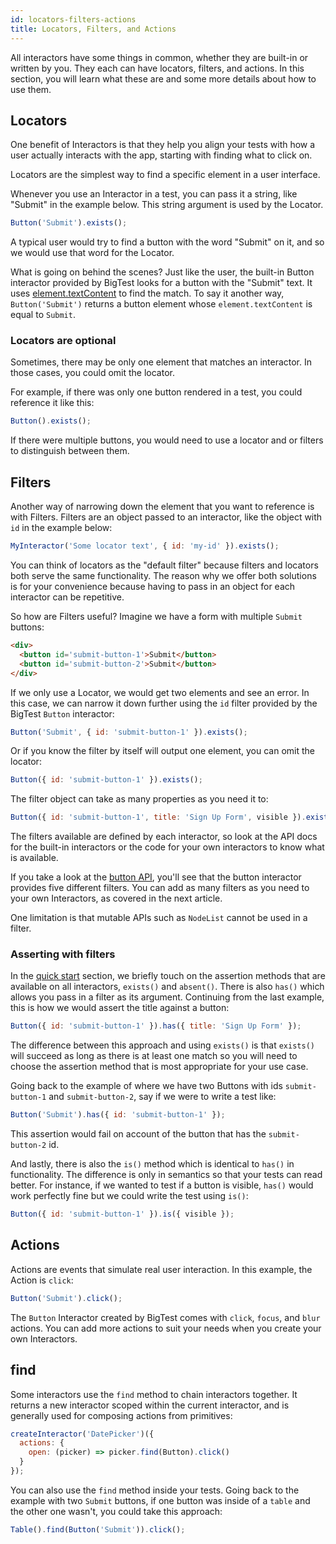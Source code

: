 ```yaml
---
id: locators-filters-actions
title: Locators, Filters, and Actions
---
```


All interactors have some things in common, whether they are built-in or written by you. They each can have locators, filters, and actions. In this section, you will learn what these are and some more details about how to use them.

## Locators

One benefit of Interactors is that they help you align your tests with how a user actually interacts with the app, starting with finding what to click on.

Locators are the simplest way to find a specific element in a user interface.

Whenever you use an Interactor in a test, you can pass it a string, like "Submit" in the example below. This string argument is used by the Locator.

```js
Button('Submit').exists();
```

A typical user would try to find a button with the word "Submit" on it, and so we would use that word for the Locator.

What is going on behind the scenes? Just like the user, the built-in Button interactor provided by BigTest looks for a button with the "Submit" text. It uses [element.textContent](/) to find the match. To say it another way, `Button('Submit')` returns a button element whose `element.textContent` is equal to `Submit`.

### Locators are optional

Sometimes, there may be only one element that matches an interactor. In those cases, you could omit the locator.

For example, if there was only one button rendered in a test, you could reference it like this:

```js
Button().exists();
```

If there were multiple buttons, you would need to use a locator and or filters to distinguish between them.

## Filters

Another way of narrowing down the element that you want to reference is with Filters. Filters are an object passed to an interactor, like the object with `id` in the example below:

```js
MyInteractor('Some locator text', { id: 'my-id' }).exists();
```

You can think of locators as the "default filter" because filters and locators both serve the same functionality. The reason why we offer both solutions is for your convenience because having to pass in an object for each interactor can be repetitive.

So how are Filters useful? Imagine we have a form with multiple `Submit` buttons:

```html
<div>
  <button id='submit-button-1'>Submit</button>
  <button id='submit-button-2'>Submit</button>
</div>
```

If we only use a Locator, we would get two elements and see an error. In this case, we can narrow it down further using the `id` filter provided by the BigTest `Button` interactor:

```js
Button('Submit', { id: 'submit-button-1' }).exists();
```

Or if you know the filter by itself will output one element, you can omit the locator:

```js
Button({ id: 'submit-button-1' }).exists();
```

The filter object can take as many properties as you need it to:

```js
Button({ id: 'submit-button-1', title: 'Sign Up Form', visible }).exists();
```

The filters available are defined by each interactor, so look at the API docs for the built-in interactors or the code for your own interactors to know what is available.

If you take a look at the [button API](/), you'll see that the button interactor provides five different filters. You can add as many filters as you need to your own Interactors, as covered in the next article.

One limitation is that mutable APIs such as `NodeList` cannot be used in a filter.

### Asserting with filters
In the [quick start](/docs/interactors/#making-test-assertions) section, we briefly touch on the assertion methods that are available on all interactors, `exists()` and `absent()`. There is also `has()` which allows you pass in a filter as its argument. Continuing from the last example, this is how we would assert the title against a button:

```js
Button({ id: 'submit-button-1' }).has({ title: 'Sign Up Form' });
```

The difference between this approach and using `exists()` is that `exists()` will succeed as long as there is at least one match so you will need to choose the assertion method that is most appropriate for your use case.

Going back to the example of where we have two Buttons with ids `submit-button-1` and `submit-button-2`, say if we were to write a test like:

```js
Button('Submit').has({ id: 'submit-button-1' });
```

This assertion would fail on account of the button that has the `submit-button-2` id.

And lastly, there is also the `is()` method which is identical to `has()` in functionality. The difference is only in semantics so that your tests can read better. For instance, if we wanted to test if a button is visible, `has()` would work perfectly fine but we could write the test using `is()`:

```js
Button({ id: 'submit-button-1' }).is({ visible });
```

## Actions

Actions are events that simulate real user interaction. In this example, the Action is `click`:

```js
Button('Submit').click();
```

The `Button` Interactor created by BigTest comes with `click`, `focus`, and `blur` actions. You can add more actions to suit your needs when you create your own Interactors.

## find

Some interactors use the `find` method to chain interactors together. It returns a new interactor scoped within the current interactor, and is generally used for composing actions from primitives:

```js
createInteractor('DatePicker')({
  actions: {
    open: (picker) => picker.find(Button).click()
  }
});
```

You can also use the `find` method inside your tests. Going back to the example with two `Submit` buttons, if one button was inside of a `table` and the other one wasn't, you could take this approach:

```js
Table().find(Button('Submit')).click();
```
<!-- this is a horrible example -->
